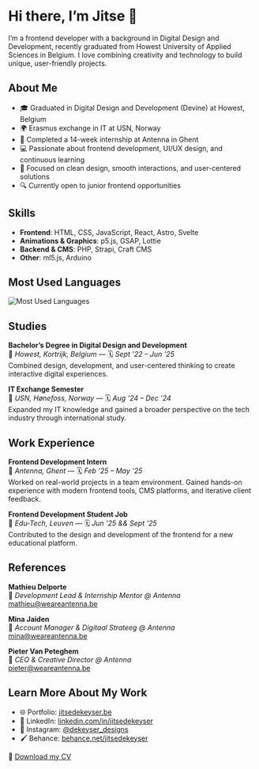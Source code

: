 # Hi there, I’m Jitse 👋

I’m a frontend developer with a background in Digital Design and Development, recently graduated from Howest University of Applied Sciences in Belgium. I love combining creativity and technology to build unique, user-friendly projects.

## About Me

- 🎓 Graduated in Digital Design and Development (Devine) at Howest, Belgium  
- 🌍 Erasmus exchange in IT at USN, Norway  
- 💼 Completed a 14-week internship at Antenna in Ghent  
- 💻 Passionate about frontend development, UI/UX design, and continuous learning  
- 🎨 Focused on clean design, smooth interactions, and user-centered solutions  
- 🔍 Currently open to junior frontend opportunities

## Skills

- **Frontend**: HTML, CSS, JavaScript, React, Astro, Svelte  
- **Animations & Graphics**: p5.js, GSAP, Lottie  
- **Backend & CMS**: PHP, Strapi, Craft CMS  
- **Other**: ml5.js, Arduino

## Most Used Languages

![Most Used Languages](https://github-readme-stats.vercel.app/api/top-langs/?username=jitseD&layout=compact&theme=dark)

## Studies

**Bachelor’s Degree in Digital Design and Development**  
📍 *Howest, Kortrijk, Belgium* — 🗓️ *Sept ’22 – Jun ’25*  
Combined design, development, and user-centered thinking to create interactive digital experiences.

**IT Exchange Semester**  
📍 *USN, Hønefoss, Norway* — 🗓️ *Aug ’24 – Dec ’24*  
Expanded my IT knowledge and gained a broader perspective on the tech industry through international study.

## Work Experience

**Frontend Development Intern**  
📍 *Antenna, Ghent* — 🗓️ *Feb ’25 – May ’25*  
Worked on real-world projects in a team environment. Gained hands-on experience with modern frontend tools, CMS platforms, and iterative client feedback.

**Frontend Development Student Job**  
📍 *Edu-Tech, Leuven* — 🗓️ *Jun ’25 && Sept '25*  
Contributed to the design and development of the frontend for a new educational platform.

## References

**Mathieu Delporte**  
💼 *Development Lead & Internship Mentor @ Antenna*  
mathieu@weareantenna.be

**Mina Jaiden**  
💼 *Account Manager & Digitaal Strateeg @ Antenna*  
mina@weareantenna.be

**Pieter Van Peteghem**  
💼 *CEO & Creative Director @ Antenna*  
pieter@weareantenna.be

## Learn More About My Work

- 🌐 Portfolio: [jitsedekeyser.be](https://jitsedekeyser.be)  
- 💼 LinkedIn: [linkedin.com/in/jitsedekeyser](https://www.linkedin.com/in/jitse-dekeyser-92977529b/)  
- 🎨 Instagram: [@dekeyser_designs](https://www.instagram.com/dekeyser_designs/)  
- 🖌️ Behance: [behance.net/jitsedekeyser](https://www.behance.net/jitsedekeyser)

📄 [Download my CV](https://github.com/jitseD/jitseD/raw/main/cv.pdf)

<!--
**jitseD/jitseD** is a ✨ _special_ ✨ repository because its README.md (this file) appears on your GitHub profile.

Here are some ideas to get you started:

- 🔭 I’m currently working on ...
- 🌱 I’m currently learning ...
- 👯 I’m looking to collaborate on ...
- 🤔 I’m looking for help with ...
- 💬 Ask me about ...
- 📫 How to reach me: ...
- 😄 Pronouns: ...
- ⚡ Fun fact: ...
-->
